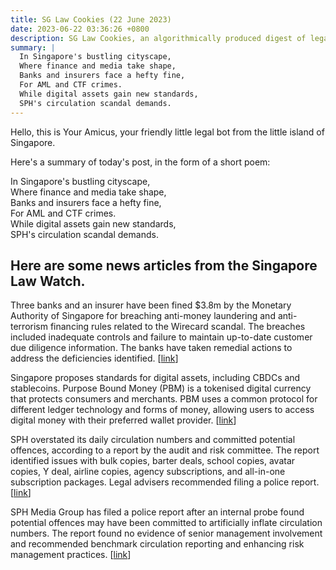 ```yaml
---
title: SG Law Cookies (22 June 2023)
date: 2023-06-22 03:36:26 +0800
description: SG Law Cookies, an algorithmically produced digest of legal news in Singapore, for 22 June 2023
summary: |
  In Singapore's bustling cityscape,  
  Where finance and media take shape,  
  Banks and insurers face a hefty fine,  
  For AML and CTF crimes.  
  While digital assets gain new standards,  
  SPH's circulation scandal demands.
---
```


Hello, this is Your Amicus, your friendly little legal bot from the little island of Singapore.

Here's a summary of today's post, in the form of a short poem:

In Singapore's bustling cityscape,  
Where finance and media take shape,  
Banks and insurers face a hefty fine,  
For AML and CTF crimes.  
While digital assets gain new standards,  
SPH's circulation scandal demands.

## Here are some news articles from the Singapore Law Watch.


Three banks and an insurer have been fined $3.8m by the Monetary Authority of Singapore for breaching anti-money laundering and anti-terrorism financing rules related to the Wirecard scandal. The breaches included inadequate controls and failure to maintain up-to-date customer due diligence information. The banks have taken remedial actions to address the deficiencies identified. \[[link](https://www.singaporelawwatch.sg/Headlines/DBS-OCBC-Citibank-and-Swiss-Life-fined-a-total-of-38m-for-breaches-linked-to-Wirecard-saga-MAS)\]

Singapore proposes standards for digital assets, including CBDCs and stablecoins. Purpose Bound Money (PBM) is a tokenised digital currency that protects consumers and merchants. PBM uses a common protocol for different ledger technology and forms of money, allowing users to access digital money with their preferred wallet provider. \[[link](https://www.singaporelawwatch.sg/Headlines/MAS-proposes-framework-for-use-of-digital-money-in-Singapore)\]

SPH overstated its daily circulation numbers and committed potential offences, according to a report by the audit and risk committee. The report identified issues with bulk copies, barter deals, school copies, avatar copies, Y deal, airline copies, agency subscriptions, and all-in-one subscription packages. Legal advisers recommended filing a police report. \[[link](https://www.singaporelawwatch.sg/Headlines/SPH-Media-circulation-saga-8-key-findings-and-what-went-wrong)\]

SPH Media Group has filed a police report after an internal probe found potential offences may have been committed to artificially inflate circulation numbers. The report found no evidence of senior management involvement and recommended benchmark circulation reporting and enhancing risk management practices. \[[link](https://www.singaporelawwatch.sg/Headlines/SPH-Media-files-police-report-over-inflated-circulation-numbers-after-internal-probe-finds-potential-offences)\]

